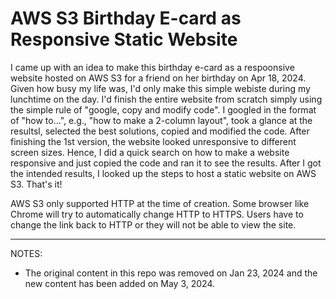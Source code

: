 # AWS S3 Birthday E-card as Responsive Static Website

I came up with an idea to make this birthday e-card as a respoonsive website hosted on AWS S3 for a friend on her birthday on Apr 18, 2024. Given how busy my life was, I'd only make this simple webiste during my lunchtime on the day. I'd finish the entire website from scratch simply using the simple rule of "google, copy and modify code". I googled in the format of "how to...", e.g., "how to make a 2-column layout", took a glance at the resultsl, selected the best solutions, copied and modified the code. After finishing the 1st version, the website looked unresponsive to different screen sizes. Hence, I did a quick search on how to make a website responsive and just copied the code and ran it to see the results. After I got the intended results, I looked up the steps to host a static website on AWS S3. That's it!   

AWS S3 only supported HTTP at the time of creation. Some browser like Chrome will try to automatically change HTTP to HTTPS. Users have to change the link back to HTTP or they will not be able to view the site. 

---
NOTES:
- The original content in this repo was removed on Jan 23, 2024 and the new content has been added on May 3, 2024. 

